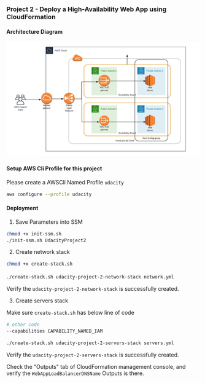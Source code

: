 ### Project 2 - Deploy a High-Availability Web App using CloudFormation

#### Architecture Diagram

![Architecture Diagram](./docs/images/architecture.jpg)

#### Setup AWS Cli Profile for this project

Please create a AWSCli Named Profile `udacity`

```sh
aws configure --profile udacity
```

#### Deployment

1. Save Parameters into SSM

```sh
chmod +x init-ssm.sh
./init-ssm.sh UdacityProject2
```

2. Create network stack

```sh
chmod +x create-stack.sh

./create-stack.sh udacity-project-2-network-stack network.yml
```

Verify the `udacity-project-2-network-stack` is successfully created.

3. Create servers stack

Make sure `create-stack.sh` has below line of code

```sh
# other code
--capabilities CAPABILITY_NAMED_IAM
```

```sh
./create-stack.sh udacity-project-2-servers-stack servers.yml
```

Verify the `udacity-project-2-servers-stack` is successfully created.

Check the "Outputs" tab of CloudFormation management console, and verify the `WebAppLoadBalancerDNSName` Outputs is there.
